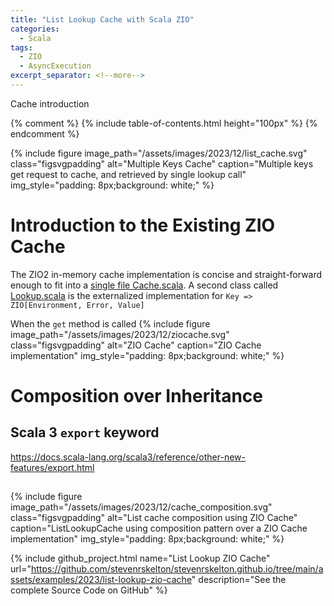 ```yaml
---
title: "List Lookup Cache with Scala ZIO"
categories:
  - Scala
tags:
  - ZIO
  - AsyncExecution
excerpt_separator: <!--more-->
---
```


Cache introduction<!--more-->

{% comment %}
{% include table-of-contents.html height="100px" %}
{% endcomment %}

{%
include figure image_path="/assets/images/2023/12/list_cache.svg" class="figsvgpadding"
alt="Multiple Keys Cache"
caption="Multiple keys get request to cache, and retrieved by single lookup call"
img_style="padding: 8px;background: white;"
%}

# Introduction to the Existing ZIO Cache

The ZIO2 in-memory cache implementation is concise and straight-forward enough to fit into a [single file Cache.scala](https://github.com/zio/zio-cache/blob/series/2.x/zio-cache/shared/src/main/scala/zio/cache/Cache.scala).
A second class called [Lookup.scala](https://github.com/zio/zio-cache/blob/series/2.x/zio-cache/shared/src/main/scala/zio/cache/Lookup.scala) is the externalized implementation for `Key => ZIO[Environment, Error, Value]`

When the `get` method is called
{%
include figure image_path="/assets/images/2023/12/ziocache.svg" class="figsvgpadding"
alt="ZIO Cache"
caption="ZIO Cache implementation"
img_style="padding: 8px;background: white;"
%}

# Composition over Inheritance

## Scala 3 `export` keyword

https://docs.scala-lang.org/scala3/reference/other-new-features/export.html

## 
{%
include figure image_path="/assets/images/2023/12/cache_composition.svg" class="figsvgpadding"
alt="List cache composition using ZIO Cache"
caption="ListLookupCache using composition pattern over a ZIO Cache implementation"
img_style="padding: 8px;background: white;"
%}

{%
include github_project.html
name="List Lookup ZIO Cache"
url="https://github.com/stevenrskelton/stevenrskelton.github.io/tree/main/assets/examples/2023/list-lookup-zio-cache"
description="See the complete Source Code on GitHub"
%}